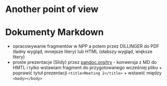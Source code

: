 # Another point of view

# Dokumenty Markdown

- opracowywanie fragmentów w NPP a potem przez DILLINGER do PDF (ładny wygląd, mniejsze litery) lub HTML (słabszy wygląd, większe litery)
- proste prezentacje (Slidy) przez [pandoc.org/try](pandoc.org/try) - konwersja z MD do HMTL i tylko wstawiam fragment do przygotowanego wcześniej pliku + poprawić tytuł prezentacji ```<title>Meeting 2</title>``` + wstawić między ```<body></body>``` 



